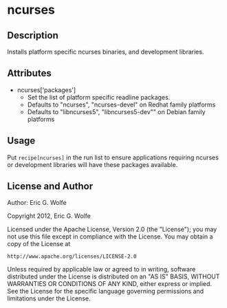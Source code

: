 # ncurses

## Description

Installs platform specific ncurses binaries, and development libraries.

## Attributes

* ncurses['packages']
  - Set the list of platform specific readline packages.
  - Defaults to "ncurses", "ncurses-devel" on Redhat family platforms
  - Defaults to "libncurses5", "libncurses5-dev"" on Debian family platforms

## Usage

Put `recipe[ncurses]` in the run list to ensure applications requiring ncurses 
or development libraries will have these packages available. 

## License and Author

Author: Eric G. Wolfe

Copyright 2012, Eric G. Wolfe

Licensed under the Apache License, Version 2.0 (the "License");
you may not use this file except in compliance with the License.
You may obtain a copy of the License at

    http://www.apache.org/licenses/LICENSE-2.0

Unless required by applicable law or agreed to in writing, software
distributed under the License is distributed on an "AS IS" BASIS,
WITHOUT WARRANTIES OR CONDITIONS OF ANY KIND, either express or implied.
See the License for the specific language governing permissions and
limitations under the License.
